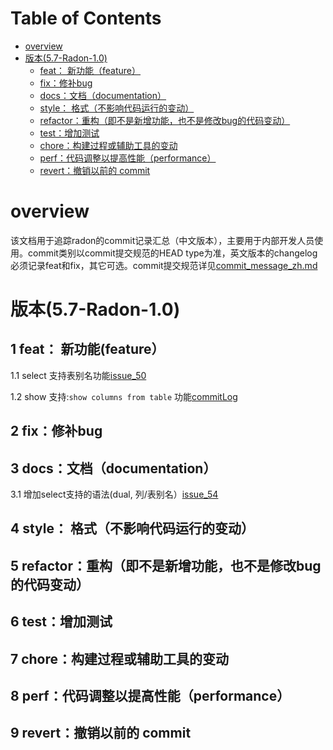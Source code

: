 Table of Contents
=================
   * [overview](#overview)
   * [版本(5.7-Radon-1.0)](#版本57-radon-10)
      * [feat： 新功能（feature）](#1-feat-新功能feature)
      * [fix：修补bug](#2-fix修补bug)
      * [docs：文档（documentation）](#3-docs文档documentation)
      * [style： 格式（不影响代码运行的变动）](#4-style-格式不影响代码运行的变动)
      * [refactor：重构（即不是新增功能，也不是修改bug的代码变动）](#5-refactor重构即不是新增功>能也不是修改bug的代码变动)
      * [test：增加测试](#6-test增加测试)
      * [chore：构建过程或辅助工具的变动](#7-chore构建过程或辅助工具的变动)
      * [perf：代码调整以提高性能（performance）](#8-perf代码调整以提高性能performance)
      * [revert：撤销以前的 commit](#9-revert撤销以前的-commit)

# overview

该文档用于追踪radon的commit记录汇总（中文版本），主要用于内部开发人员使用。commit类别以commit提交规范的HEAD type为准，英文版本的changelog必须记录feat和fix，其它可选。commit提交规范详见[commit_message_zh.md](commit_message_zh.md)

# 版本(5.7-Radon-1.0)

## 1 feat： 新功能(feature）

1.1 select 支持表别名功能[issue_50](feat/pr_0001.md)

1.2 show 支持:`show columns from table` 功能[commitLog](feat/pr_0002.md)

## 2 fix：修补bug

## 3 docs：文档（documentation）

3.1 增加select支持的语法(dual, 列/表别名）[issue_54](docs/pr_0001.md)

## 4 style： 格式（不影响代码运行的变动）

## 5 refactor：重构（即不是新增功能，也不是修改bug的代码变动）

## 6 test：增加测试

## 7 chore：构建过程或辅助工具的变动

## 8 perf：代码调整以提高性能（performance）

## 9 revert：撤销以前的 commit
